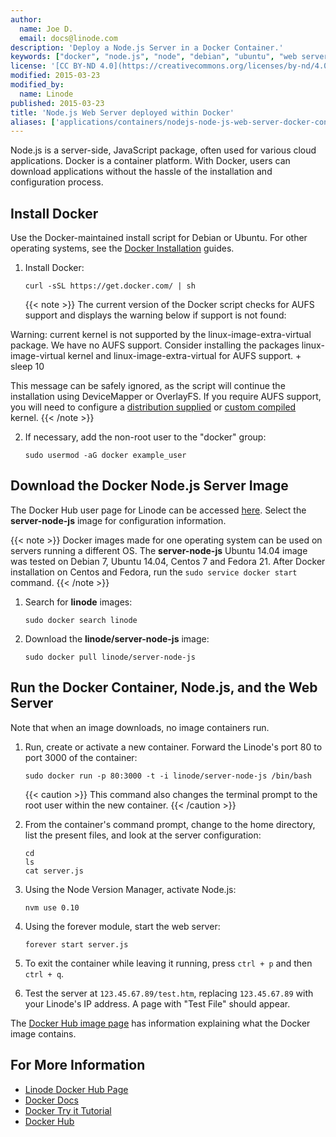 ```yaml
---
author:
  name: Joe D.
  email: docs@linode.com
description: 'Deploy a Node.js Server in a Docker Container.'
keywords: ["docker", "node.js", "node", "debian", "ubuntu", "web server", "javascript", "container"]
license: '[CC BY-ND 4.0](https://creativecommons.org/licenses/by-nd/4.0)'
modified: 2015-03-23
modified_by:
  name: Linode
published: 2015-03-23
title: 'Node.js Web Server deployed within Docker'
aliases: ['applications/containers/nodejs-node-js-web-server-docker-container/']
---
```


Node.js is a server-side, JavaScript package, often used for various cloud applications. Docker is a container platform. With Docker, users can download applications without the hassle of the installation and configuration process.

## Install Docker
Use the Docker-maintained install script for Debian or Ubuntu. For other operating systems, see the [Docker Installation](https://docs.docker.com/en/latest/installation/) guides.

1.  Install Docker:

        curl -sSL https://get.docker.com/ | sh

    {{< note >}}
The current version of the Docker script checks for AUFS support and displays the warning below if support is not found:

Warning: current kernel is not supported by the linux-image-extra-virtual
          package.  We have no AUFS support.  Consider installing the packages
          linux-image-virtual kernel and linux-image-extra-virtual for AUFS support.
          + sleep 10

This message can be safely ignored, as the script will continue the installation using DeviceMapper or OverlayFS. If you require AUFS support, you will need to configure a [distribution supplied](/content/tools-reference/custom-kernels-distros/run-a-distributionsupplied-kernel-with-pvgrub) or [custom compiled](/content/tools-reference/custom-kernels-distros/custom-compiled-kernel-with-pvgrub-debian-ubuntu) kernel.
{{< /note >}}

2.  If necessary, add the non-root user to the "docker" group:

        sudo usermod -aG docker example_user

## Download the Docker Node.js Server Image
The Docker Hub user page for Linode can be accessed [here](https://hub.docker.com/u/linode/). Select the **server-node-js** image for configuration information.

{{< note >}}
Docker images made for one operating system can be used on servers running a different OS. The **server-node-js** Ubuntu 14.04 image was tested on Debian 7, Ubuntu 14.04, Centos 7 and Fedora 21. After Docker installation on Centos and Fedora, run the `sudo service docker start` command.
{{< /note >}}

1.  Search for **linode** images:

        sudo docker search linode

2.  Download the **linode/server-node-js** image:

        sudo docker pull linode/server-node-js

## Run the Docker Container, Node.js, and the Web Server
Note that when an image downloads, no image containers run.

1.  Run, create or activate a new container. Forward the Linode's port 80 to port 3000 of the container:

        sudo docker run -p 80:3000 -t -i linode/server-node-js /bin/bash

     {{< caution >}}
This command also changes the terminal prompt to the root user within the new container.
{{< /caution >}}

2.  From the container's command prompt, change to the home directory, list the present files, and look at the server configuration:

        cd
        ls
        cat server.js

3.  Using the Node Version Manager, activate Node.js:

        nvm use 0.10

4.  Using the forever module, start the web server:

        forever start server.js

5.  To exit the container while leaving it running, press `ctrl + p` and then `ctrl + q`.

6. Test the server at `123.45.67.89/test.htm`, replacing `123.45.67.89` with your Linode's IP address. A page with "Test File" should appear.

The [Docker Hub image page](https://registry.hub.docker.com/u/linode/server-node-js/) has information explaining what the Docker image contains.

## For More Information
 - [Linode Docker Hub Page](https://hub.docker.com/u/linode/)
 - [Docker Docs](http://docs.docker.com/)
 - [Docker Try it Tutorial](https://www.docker.com/tryit/)
 - [Docker Hub](https://hub.docker.com/)


